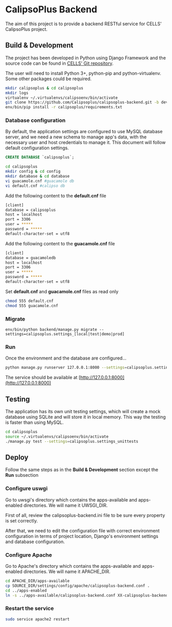 # CalipsoPlus Backend

The aim of this project is to provide a backend RESTful service for CELLS' CalipsoPlus project.

## Build & Development

The project has been developed in Python using Django Framework and the source code can be found in [CELLS' Git repository](https://git.cells.es/mis/calipsoplus-backend).

The user will need to install Python 3+, python-pip and python-virtualenv. Some other packages could be required.

```bash
mkdir calipsoplus & cd calipsoplus
mkdir logs
virtualenv ~/.virtualenvs/calipsoenv/bin/activate
git clone https://github.com/Calipsoplus/calipsoplus-backend.git -b develop backend
env/bin/pip install -r calipsoplus/requirements.txt
```

### Database configuration

By default, the application settings are configured to use MySQL database server, and we need a new schema to manage app's data, with the necessary user and host credentials to manage it. This document will follow default configuration settings.

```sql
CREATE DATABASE `calipsoplus`;
```

```bash
cd calipsoplus
mkdir config & cd config
mkdir database & cd database
vi guacamole.cnf #guacamole db
vi default.cnf #calipso db
```

Add the following content to the **default.cnf** file
```bash
[client]
database = calipsoplus
host = localhost
port = 3306
user = *****
password = *****
default-character-set = utf8
```
Add the following content to the **guacamole.cnf** file
```bash
[client]
database = guacamoledb
host = localhost
port = 3306
user = *****
password = *****
default-character-set = utf8
```

Set **default.cnf** and **guacamole.cnf** files as read only

```bash
chmod 555 default.cnf
chmod 555 guacamole.cnf
```

### Migrate
```
env/bin/python backend/manage.py migrate --settings=calipsoplus.settings_[local|test|demo|prod]
```

### Run

Once the environment and the database are configured...

```bash
python manage.py runserver 127.0.0.1:8000 --settings=calipsoplus.settings_local
```

The service should be available at [http://127.0.0.1:8000](http://127.0.0.1:8000)

## Testing

The application has its own unit testing settings, which will create a mock database using SQLite and will store it in local memory. This way the testing is faster than using MySQL.

```bash
cd calipsoplus
source ~/.virtualenvs/calipsoenv/bin/activate
./manage.py test --settings=calipsoplus.settings_unittests
```

## Deploy

Follow the same steps as in the **Build & Development** section except the **Run** subsection

### Configure uswgi

Go to uwsgi's directory which contains the apps-available and apps-enabled directories. We will name it UWSGI_DIR.

First of all, review the calipsoplus-backend.ini file to be sure every property is set correctly.

After that, we need to edit the configuration file with correct environment configuration in terms of project location, Django's environment settings and database configuration.

### Configure Apache

Go to Apache's directory which contains the apps-available and apps-enabled directories. We will name it APACHE_DIR.

```bash
cd APACHE_DIR/apps-available
cp SOURCE_DIR/settings/config/apache/calipsoplus-backend.conf .
cd ../apps-enabled
ln -s ../apps-available/calipsoplus-backend.conf XX-calipsoplus-backend.conf
```

### Restart the service

```bash
sudo service apache2 restart
```
